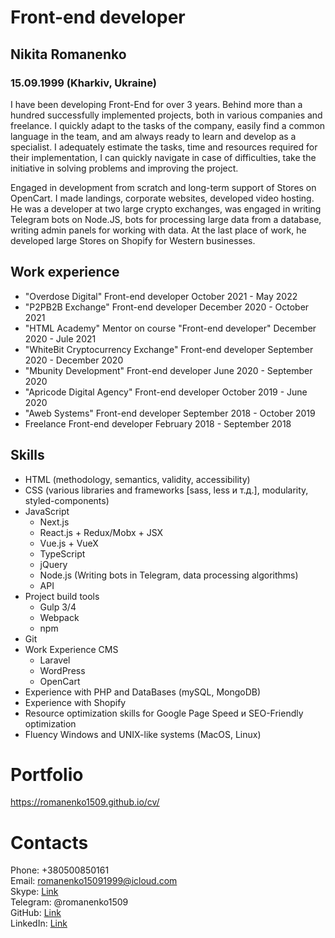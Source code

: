 Front-end developer
===================

Nikita Romanenko
----------------

### 15.09.1999 (Kharkiv, Ukraine)

I have been developing Front-End for over 3 years. Behind more than a hundred successfully implemented projects, both in various companies and freelance. I quickly adapt to the tasks of the company, easily find a common language in the team, and am always ready to learn and develop as a specialist. I adequately estimate the tasks, time and resources required for their implementation, I can quickly navigate in case of difficulties, take the initiative in solving problems and improving the project.

Engaged in development from scratch and long-term support of Stores on OpenCart. I made landings, corporate websites, developed video hosting. He was a developer at two large crypto exchanges, was engaged in writing Telegram bots on Node.JS, bots for processing large data from a database, writing admin panels for working with data. At the last place of work, he developed large Stores on Shopify for Western businesses.



Work experience
---------------

-   "Overdose Digital"
    Front-end developer
    October 2021 - May 2022
-   "P2PB2B Exchange"
    Front-end developer
    December 2020 - October 2021
-   "HTML Academy"
    Mentor on course "Front-end developer"
    December 2020 - Jule 2021
-   "WhiteBit Cryptocurrency Exchange"
    Front-end developer
    September 2020 - December 2020
-   "Mbunity Development"
    Front-end developer
    June 2020 - September 2020
-   "Apricode Digital Agency"
    Front-end developer
    October 2019 - June 2020
-   "Aweb Systems"
    Front-end developer
    September 2018 - October 2019
-   Freelance
    Front-end developer
    February 2018 - September 2018

Skills
------

-   HTML (methodology, semantics, validity, accessibility)
-   CSS (various libraries and frameworks [sass, less и т.д.], modularity, styled-components)
-   JavaScript
    - Next.js
    - React.js + Redux/Mobx + JSX
    - Vue.js + VueX
    - TypeScript
    - jQuery
    - Node.js (Writing bots in Telegram, data processing algorithms)
    - API
-   Project build tools
    -   Gulp 3/4
    -   Webpack
    -   npm
-   Git
-   Work Experience CMS
    -   Laravel
    -   WordPress
    -   OpenCart
-   Experience with PHP and DataBases (mySQL, MongoDB)
-   Experience with Shopify
-   Resource optimization skills for Google Page Speed и SEO-Friendly optimization
-   Fluency Windows and UNIX-like systems (MacOS, Linux)

# Portfolio
https://romanenko1509.github.io/cv/
# Contacts

Phone: +380500850161  
Email: romanenko15091999@icloud.com  
Skype: [Link](https://join.skype.com/invite/fAhLX2Kuntxu)  
Telegram: @romanenko1509  
GitHub: [Link](https://github.com/romanenko1509)  
LinkedIn: [Link](https://www.linkedin.com/in/romanenko1509/)  

